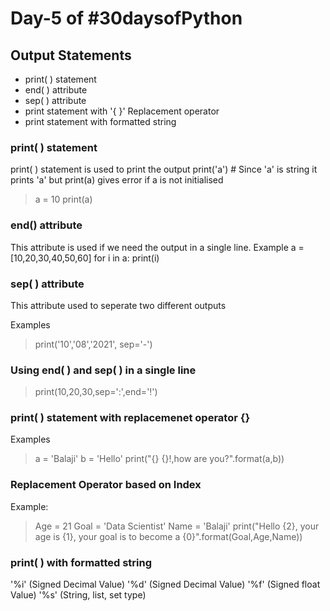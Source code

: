 # Day-5 of #30daysofPython

## Output Statements

- print( ) statement
- end( ) attribute
- sep( ) attribute
- print statement with '{ }' Replacement operator
- print statement with formatted string

### print( ) statement

print( ) statement is used to print the output
print('a') # Since 'a' is string it prints 'a' but print(a) gives error if a is not initialised
 > a = 10 print(a)

### end() attribute
This attribute is used if we need the output in a single line.
Example
a =[10,20,30,40,50,60]
for i in a:
    print(i)

### sep( ) attribute

This attribute used to seperate two different outputs

Examples
> print('10','08','2021', sep='-')

### Using end( ) and sep( ) in a single line

> print(10,20,30,sep=':',end='!')

### print( ) statement with replacemenet operator {}

Examples
> a = 'Balaji'
 b = 'Hello'
 print("{} {}!,how are you?".format(a,b))

### Replacement Operator based on Index

Example:
> Age  =  21
 Goal = 'Data Scientist'
 Name = 'Balaji'
 print("Hello {2}, your age is {1}, your goal is to become a {0}".format(Goal,Age,Name))

### print( ) with formatted string

'%i' (Signed Decimal Value)
'%d' (Signed Decimal Value)
'%f' (Signed float Value)
'%s' (String, list, set type)